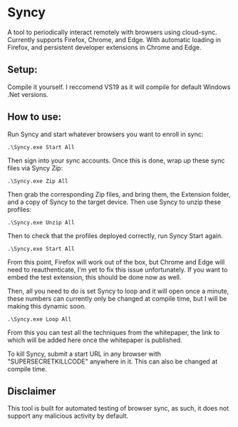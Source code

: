 
# Syncy
A tool to periodically interact remotely with browsers using cloud-sync.
Currently supports Firefox, Chrome, and Edge. With automatic loading in Firefox, and persistent developer extensions in Chrome and Edge.

## Setup:

Compile it yourself. I reccomend VS19 as it will compile for default Windows .Net versions.

## How to use:
Run Syncy and start whatever browsers you want to enroll in sync:
```
.\Syncy.exe Start All
```

Then sign into your sync accounts. Once this is done, wrap up these sync files via Syncy Zip:
```
.\Syncy.exe Zip All
```

Then grab the corresponding Zip files, and bring them, the Extension folder, and a copy of Syncy to the target device.
Then use Syncy to unzip these profiles:
```
.\Syncy.exe Unzip All
```

Then to check that the profiles deployed correctly, run Syncy Start again. 
```
.\Syncy.exe Start All
```

From this point, Firefox will work out of the box, but Chrome and Edge will need to reauthenticate, I'm yet to fix this issue unfortunately.
If you want to embed the test extension, this should be done now as well.

Then, all you need to do is set Syncy to loop and it will open once a minute, these numbers can currently only be changed at compile time, but I will be making this dynamic soon.
```
.\Syncy.exe Loop All
```

From this you can test all the techniques from the whitepaper, the link to which will be added here once the whitepaper is published.

To kill Syncy, submit a start URL in any browser with "SUPERSECRETKILLCODE" anywhere in it. This can also be changed at compile time.

## Disclaimer
This tool is built for automated testing of browser sync, as such, it does not support any malicious activity by default.
